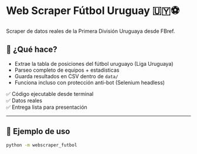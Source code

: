﻿# Web Scraper Fútbol Uruguay 🇺🇾⚽

Scraper de datos reales de la Primera División Uruguaya desde FBref.

## 🚀 ¿Qué hace?

- Extrae la tabla de posiciones del fútbol uruguayo (Liga Uruguaya)
- Parseo completo de equipos + estadísticas
- Guarda resultados en CSV dentro de `data/`
- Funciona incluso con protección anti-bot (Selenium headless)

✅ Código ejecutable desde terminal  
✅ Datos reales  
✅ Entrega lista para presentación

---

## 🧪 Ejemplo de uso

```bash
python -m webscraper_futbol